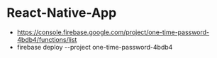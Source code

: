 # React-Native-App
* https://console.firebase.google.com/project/one-time-password-4bdb4/functions/list
* firebase deploy --project one-time-password-4bdb4
